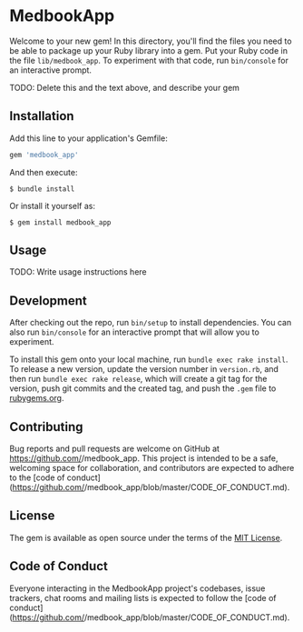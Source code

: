 # MedbookApp

Welcome to your new gem! In this directory, you'll find the files you need to be able to package up your Ruby library into a gem. Put your Ruby code in the file `lib/medbook_app`. To experiment with that code, run `bin/console` for an interactive prompt.

TODO: Delete this and the text above, and describe your gem

## Installation

Add this line to your application's Gemfile:

```ruby
gem 'medbook_app'
```

And then execute:

    $ bundle install

Or install it yourself as:

    $ gem install medbook_app

## Usage

TODO: Write usage instructions here

## Development

After checking out the repo, run `bin/setup` to install dependencies. You can also run `bin/console` for an interactive prompt that will allow you to experiment.

To install this gem onto your local machine, run `bundle exec rake install`. To release a new version, update the version number in `version.rb`, and then run `bundle exec rake release`, which will create a git tag for the version, push git commits and the created tag, and push the `.gem` file to [rubygems.org](https://rubygems.org).

## Contributing

Bug reports and pull requests are welcome on GitHub at https://github.com/<github username>/medbook_app. This project is intended to be a safe, welcoming space for collaboration, and contributors are expected to adhere to the [code of conduct](https://github.com/<github username>/medbook_app/blob/master/CODE_OF_CONDUCT.md).

## License

The gem is available as open source under the terms of the [MIT License](https://opensource.org/licenses/MIT).

## Code of Conduct

Everyone interacting in the MedbookApp project's codebases, issue trackers, chat rooms and mailing lists is expected to follow the [code of conduct](https://github.com/<github username>/medbook_app/blob/master/CODE_OF_CONDUCT.md).
